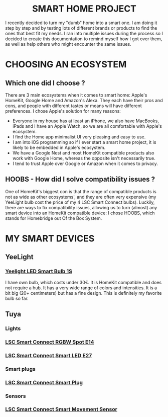 <h1 align="center">SMART HOME PROJECT</h1>

I recently decided to turn my "dumb" home into a smart one. I am doing it step by step and by testing lots of different brands or products to find the ones that best fit my needs.
I ran into multiple issues during the process so I decided to create this documentation to remind myself how I got over them, as well as help others who might encounter the same issues.

# CHOOSING AN ECOSYSTEM

## Which one did I choose ?

There are 3 main ecosystems when it comes to smart home: Apple's HomeKit, Google Home and Amazon's Alexa. They each have their pros and cons, and people with different tastes or means will have different preferences. I chose Apple's solution for many reasons:
  - Everyone in my house has at least an iPhone, we also have MacBooks, iPads and I have an Apple Watch, so we are all comfortable with Apple's ecosystem.
  - I find the Home app minimalist UI very pleasing and easy to use.
  - I am into iOS programming so if I ever start a smart home project, it is likely to be embedded in Apple's ecosystem.
  - We have a Google Nest and most HomeKit compatible products also work with Google Home, whereas the opposite isn't necessarily true.
  - I tend to trust Apple over Google or Amazon when it comes to privacy.

## HOOBS - How did I solve compatibility issues ?

One of HomeKit's biggest con is that the range of compatible products is not as wide as other ecosystems', and they are often very expensive (my YeeLight bulb cost the price of my 4 LSC Smart Connect bulbs).
Luckily, there are ways to fix compatibility issues, allowing us to turn (almost) any smart device into an HomeKit compatible device: I chose HOOBS, which stands for Homebridge out Of the Box System.


# MY SMART DEVICES

## YeeLight

### [Yeelight LED Smart Bulb 1S](https://www.amazon.fr/Yeelight-millions-couleurs-Compatible-Assistant/dp/B0832XR68B/ref=sxts_sxwds-bia-wc-p13n1_0) 
I have own bulb, which costs under 30€. It is HomeKit compatible and does not require a hub. It has a very wide range of colors and intensities. It is a bit big (20+ centimeters) but has a fine design. This is definitely my favorite bulb so far.

## Tuya

### Lights
### [LSC Smart Connect RGBW Spot E14](https://www.action.com/fr-fr/p/spot-multicolore-connecte-lsc-smart-connect-2/)
### [LSC Smart Connect Smart LED E27](https://www.action.com/fr-fr/p/lampe-led-intelligente-lsc-smart-connect3/)

### Smart plugs
### [LSC Smart Connect Smart Plug](https://www.action.com/fr-fr/p/prise-intelligente-lsc-smart-connect/)


### Sensors
### [LSC Smart Connect Smart Movement Sensor](https://www.action.com/fr-fr/p/dummy-3000370/)


